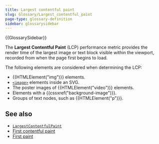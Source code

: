 ```yaml
---
title: Largest contentful paint
slug: Glossary/Largest_contentful_paint
page-type: glossary-definition
sidebar: glossarysidebar
---
```


{{GlossarySidebar}}

The **Largest Contentful Paint** (LCP) performance metric provides the render time of the largest image or text block visible within the viewport, recorded from when the page first begins to load.

The following elements are considered when determining the LCP:

- {{HTMLElement("img")}} elements.
- [`<image>`](/en-US/docs/Web/SVG/Element/image) elements inside an SVG.
- The poster images of {{HTMLElement("video")}} elements.
- Elements with a {{cssxref("background-image")}}.
- Groups of text nodes, such as {{HTMLElement("p")}}.

## See also

- [`LargestContentfulPaint`](/en-US/docs/Web/API/LargestContentfulPaint)
- [First contentful paint](/en-US/docs/Glossary/First_contentful_paint)
- [First paint](/en-US/docs/Glossary/First_paint)
